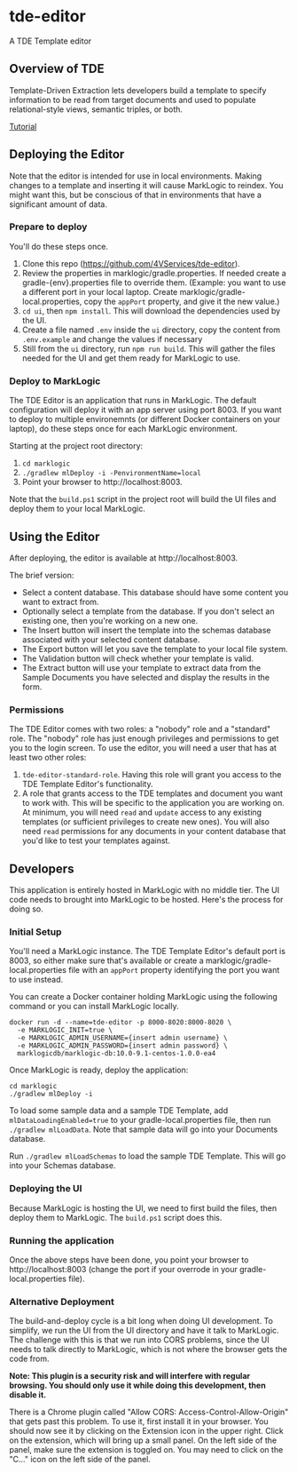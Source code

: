 # tde-editor

A TDE Template editor

## Overview of TDE

Template-Driven Extraction lets developers build a template to specify information to be read from target documents and
used to populate relational-style views, semantic triples, or both.

[Tutorial](https://developer.marklogic.com/learn/template-driven-extraction/)

## Deploying the Editor

Note that the editor is intended for use in local environments. Making changes to a template and inserting it will
cause MarkLogic to reindex. You might want this, but be conscious of that in environments that have a significant
amount of data.

### Prepare to deploy

You'll do these steps once.

1. Clone this repo (https://github.com/4VServices/tde-editor).
2. Review the properties in marklogic/gradle.properties. If needed create a gradle-{env}.properties file to override
   them. (Example: you want to use a different port in your local laptop. Create marklogic/gradle-local.properties,
   copy the `appPort` property, and give it the new value.)
3. `cd ui`, then `npm install`. This will download the dependencies used by the UI.
4. Create a file named `.env` inside the `ui` directory, copy the content from `.env.example` and change the values
   if necessary
5. Still from the `ui` directory, run `npm run build`. This will gather the files needed for the UI and get them ready
   for MarkLogic to use.

### Deploy to MarkLogic

The TDE Editor is an application that runs in MarkLogic. The default configuration will deploy it with an app server
using port 8003. If you want to deploy to multiple environemnts (or different Docker containers on your laptop), do
these steps once for each MarkLogic environment.

Starting at the project root directory:

1. `cd marklogic`
2. `./gradlew mlDeploy -i -PenvironmentName=local`
3. Point your browser to http://localhost:8003.

Note that the `build.ps1` script in the project root will build the UI files and deploy them to your local MarkLogic.

## Using the Editor

After deploying, the editor is available at http://localhost:8003.

The brief version:

- Select a content database. This database should have some content you want to extract from.
- Optionally select a template from the database. If you don't select an existing one, then you're working on a new
  one.
- The Insert button will insert the template into the schemas database associated with your selected content database.
- The Export button will let you save the template to your local file system.
- The Validation button will check whether your template is valid.
- The Extract button will use your template to extract data from the Sample Documents you have selected and display
  the results in the form.

### Permissions

The TDE Editor comes with two roles: a "nobody" role and a "standard" role. The "nobody" role has just enough
privileges and permissions to get you to the login screen. To use the editor, you will need a user that has at least
two other roles:

1. `tde-editor-standard-role`. Having this role will grant you access to the TDE Template Editor's functionality.
2. A role that grants access to the TDE templates and document you want to work with. This will be specific to the
   application you are working on. At minimum, you will need `read` and `update` access to any existing templates (or
   sufficient privileges to create new ones). You will also need `read` permissions for any documents in your content
   database that you'd like to test your templates against.

## Developers

This application is entirely hosted in MarkLogic with no middle tier. The UI code needs to brought into MarkLogic to
be hosted. Here's the process for doing so.

### Initial Setup

You'll need a MarkLogic instance. The TDE Template Editor's default port is 8003, so either make sure that's available
or create a marklogic/gradle-local.properties file with an `appPort` property identifying the port you want to use
instead.

You can create a Docker container holding MarkLogic using the following command or you can install MarkLogic locally.

```
docker run -d --name=tde-editor -p 8000-8020:8000-8020 \
  -e MARKLOGIC_INIT=true \
  -e MARKLOGIC_ADMIN_USERNAME={insert admin username} \
  -e MARKLOGIC_ADMIN_PASSWORD={insert admin password} \
  marklogicdb/marklogic-db:10.0-9.1-centos-1.0.0-ea4
```

Once MarkLogic is ready, deploy the application:

```
cd marklogic
./gradlew mlDeploy -i
```

To load some sample data and a sample TDE Template, add `mlDataLoadingEnabled=true` to your gradle-local.properties
file, then run `./gradlew mlLoadData`. Note that sample data will go into your Documents database.

Run `./gradlew mlLoadSchemas` to load the sample TDE Template. This will go into your Schemas database.

### Deploying the UI

Because MarkLogic is hosting the UI, we need to first build the files, then deploy them to MarkLogic. The `build.ps1`
script does this.

### Running the application

Once the above steps have been done, you point your browser to http://localhost:8003 (change the port if your overrode
in your gradle-local.properties file).

### Alternative Deployment

The build-and-deploy cycle is a bit long when doing UI development. To simplify, we run the UI from the UI directory
and have it talk to MarkLogic. The challenge with this is that we run into CORS problems, since the UI needs to talk
directly to MarkLogic, which is not where the browser gets the code from.

**Note: This plugin is a security risk and will interfere with regular browsing. You should only use it while doing
this development, then disable it.**

There is a Chrome plugin called "Allow CORS: Access-Control-Allow-Origin" that gets past this problem. To use it,
first install it in your browser. You should now see it by clicking on the Extension icon in the upper right. Click on
the extension, which will bring up a small panel. On the left side of the panel, make sure the extension is toggled on.
You may need to click on the "C..." icon on the left side of the panel.
